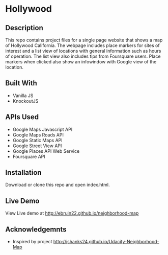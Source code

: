 # Hollywood #


## Description ##

This repo contains project files for a single page website that shows a map of Hollywood California. The webpage includes place markers for sites of interest and a list view of locations with general information such as hours of operation. The list view also includes tips from Foursquare users. Place markers when clicked also show an infowindow with Google view of the location.

## Built With ##
* Vanilla JS
* KnockoutJS


## APIs Used ##

* Google Maps Javascript API
* Google Maps Roads API
* Google Static Maps API
* Google Street View API
* Google Places API Web Service 
* Foursquare API

## Installation ##

Download or clone this repo and open index.html.

## Live Demo ##
View Live demo at http://ebruin22.github.io/neighborhood-map

## Acknowledgemnts ##
* Inspired by project http://jshanks24.github.io/Udacity-Neighborhood-Map

